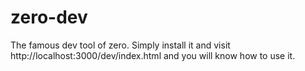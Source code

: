 # zero-dev #

The famous dev tool of zero. Simply install it and visit http://localhost:3000/dev/index.html and you will know how to use it.

